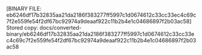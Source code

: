 [BINARY FILE: eb6246df17b32835aa21da2186f383277ff5997c1d0674612c33cc33ec4c69c7f2e559fe54f2df67bc92974a9deaaf922c11b2b4e1c04686897f2b03ac58]
Stored copy: docs/converted-binary/eb6246df17b32835aa21da2186f383277ff5997c1d0674612c33cc33ec4c69c7f2e559fe54f2df67bc92974a9deaaf922c11b2b4e1c04686897f2b03ac58
